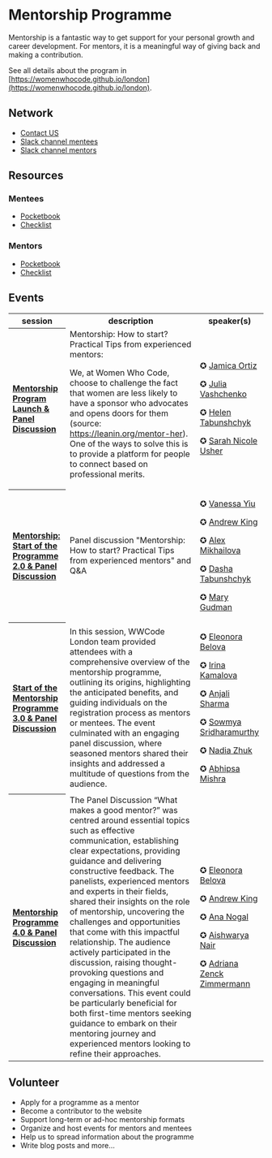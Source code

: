 # Mentorship Programme

Mentorship is a fantastic way to get support for your personal growth and career development.
For mentors, it is a meaningful way of giving back and making a contribution.

See all details about the program in [https://womenwhocode.github.io/london](https://womenwhocode.github.io/london).

## Network

* [Contact US](mailto:wwcodelondon.mentorship@gmail.com)
* [Slack channel mentees](https://wwcodelondon.slack.com/archives/C040CS80GPM)
* [Slack channel mentors](https://wwcodelondon.slack.com/archives/C040D0178SE)

## Resources

### Mentees

* [Pocketbook](https://drive.google.com/file/d/1NlaMLQkjSw4R1ojpdSrV3IaGz-Hu4nAl/view)
* [Checklist](images/checklist-mentee.png)

### Mentors

* [Pocketbook](https://drive.google.com/file/d/1KUogOF-lTv2FnTec_MICd-jZmhMLPykN/view)
* [Checklist](images/checklist-mentor.png)


## Events

<table style= "background-color: transparent; border-color: transparent;">
<tbody>

<tr>
  <th>session</th> <th>description</th> <th>speaker(s)</th>
</tr>

<tr>
  <th align="left">

  [Mentorship Program Launch & Panel Discussion](https://www.youtube.com/watch?v=VxF2Br-mZTU&list=PLVcEZG2JPVhcxbBrvAfF0I4YSme5sCYcL&index=6)</th>

<td> 
Mentorship: How to start? Practical Tips from experienced mentors:

We, at Women Who Code, choose to challenge the fact that women are less likely to have a sponsor who advocates and opens doors for them (source: https://leanin.org/mentor-her). One of the ways to solve this is to provide a platform for people to connect based on professional merits.
</td>
  <td>

  ✪ [Jamica Ortiz](https://www.linkedin.com/in/jortizbr/)

  ✪ [Julia Vashchenko](https://www.linkedin.com/in/vashchenkojulia/)

  ✪ [Helen Tabunshchyk](https://www.linkedin.com/in/helentb/)

  ✪ [Sarah Nicole Usher](https://www.linkedin.com/in/sarah-nicole-usher/)

  </td>
</tr>


<tr>
  <th align="left">

  [Mentorship: Start of the Programme 2.0 & Panel Discussion](https://www.youtube.com/watch?v=x2PJ0v_lAlM&list=PLVcEZG2JPVhcxbBrvAfF0I4YSme5sCYcL&index=27)</th>

<td>
Panel discussion "Mentorship: How to start? Practical Tips from experienced mentors" and Q&A
</td>
  <td>

  ✪ [Vanessa Yiu](https://www.linkedin.com/in/vanessa-yiu-12a1375/)

  ✪ [Andrew King](https://www.linkedin.com/in/andrewkingit/)

  ✪ [Alex Mikhailova](https://www.linkedin.com/in/alexmikhailova/)

  ✪ [Dasha Tabunshchyk](https://www.linkedin.com/in/daria-tabunshchyk-73285916b/)

  ✪ [Mary Gudman](https://www.linkedin.com/in/mary-gudman-49282b117/)

  </td>
</tr>


<tr>
  <th align="left">

  [Start of the Mentorship Programme 3.0 & Panel Discussion](https://www.youtube.com/watch?v=mznVrMbcFxk&list=PLVcEZG2JPVhcxbBrvAfF0I4YSme5sCYcL&index=40)</th>

<td> 
In this session, WWCode London team provided attendees with a comprehensive overview of the mentorship programme, outlining its origins, highlighting the anticipated benefits, and guiding individuals on the registration process as mentors or mentees. The event culminated with an engaging panel discussion, where seasoned mentors shared their insights and addressed a multitude of questions from the audience.
</td>

  <td>

  ✪ [Eleonora Belova](https://www.linkedin.com/in/eleonora-belova-7069baa5/)

  ✪ [Irina Kamalova](https://www.linkedin.com/in/irina-kamalova/)

  ✪ [Anjali Sharma](https://www.linkedin.com/in/anjali-sharma21/)

  ✪ [Sowmya Sridharamurthy](https://www.linkedin.com/in/sowmyasridharamurthy/)

  ✪ [Nadia Zhuk](https://www.linkedin.com/in/beetlehope)

  ✪ [Abhipsa Mishra](https://www.linkedin.com/in/abhipsa-mishra-684a4326/)
  </td>
</tr>

<tr>
  <th align="left">

  [Mentorship Programme 4.0 & Panel Discussion](https://www.youtube.com/watch?v=AuDyfjDr9rA&list=PLVcEZG2JPVhcxbBrvAfF0I4YSme5sCYcL&index=8)</th>

<td> 
The Panel Discussion “What makes a good mentor?” was centred around essential topics such as effective communication, establishing clear expectations, providing guidance and delivering constructive feedback. The panelists, experienced mentors and experts in their fields, shared their insights on the role of mentorship, uncovering the challenges and opportunities that come with this impactful relationship. The audience actively participated in the discussion, raising thought-provoking questions and engaging in meaningful conversations.
This event could be particularly beneficial for both first-time mentors seeking guidance to embark on their mentoring journey and experienced mentors looking to refine their approaches.
</td>

  <td>

  ✪ [Eleonora Belova](https://www.linkedin.com/in/eleonora-belova-7069baa5/)

  ✪ [Andrew King](https://www.linkedin.com/in/andrewkingit/)

  ✪ [Ana Nogal](https://www.linkedin.com/in/ananogal/)

  ✪ [Aishwarya Nair](https://www.linkedin.com/in/aishwarya-nair-data-scientist/)

  ✪ [Adriana Zenck Zimmermann](https://www.linkedin.com/in/dricazenck/)
  </td>
</tr>

</tbody>
</table>

## Volunteer
- Apply for a programme as a mentor
- Become a contributor to the website
- Support long-term or ad-hoc mentorship formats
- Organize and host events for mentors and mentees
- Help us to spread information about the programme
- Write blog posts
and more…